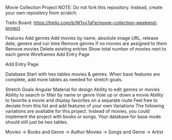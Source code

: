Movie Collection Project
NOTE: Do not fork this repository. Instead, create your own repository from scratch.

Trello Board: https://trello.com/b/W1vv7aFe/movie-collection-weekend-project

Features
Add genres
Add movies by name, absolute image URL, release date, genere and run time
Remove genres if no movies are assigned to them
Remove movies
Delete existing entries
Show total number of movies next to each genre
Wireframes
Add Entry Page

Add Entry Page

Database
Start with two tables movies & genres. When base features are complete, add more tables as needed for stretch goals.

Stretch Goals
Angular Material for design
Ability to edit genres or movies
Ability to search or filter by name or genre
Vote up or down a movie
Ability to favorite a movie and display favorites on a separate route
Feel free to deviate from this list and add features of your own
Variations
The following variations are available for this project. Instead of movies, you could implement the project with books or songs. Your database for base mode should still just be two tables.

Movies -> Books and Genre -> Author
Movies -> Songs and Genre -> Artist